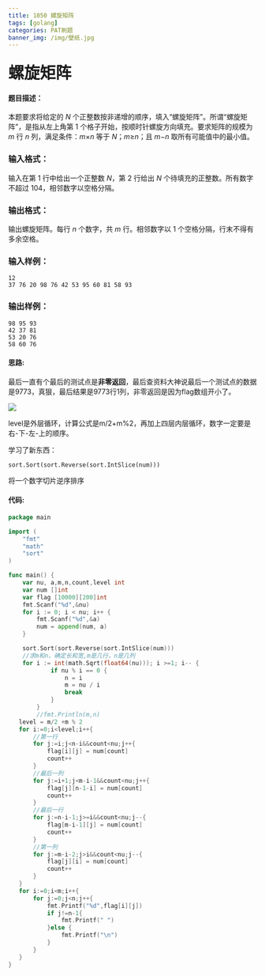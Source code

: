 ```yaml
---
title: 1050 螺旋矩阵
tags: [golang]
categories: PAT刷题
banner_img: /img/壁纸.jpg
---
```


### <font size=6px>螺旋矩阵</font>

#### 题目描述：

本题要求将给定的 *N* 个正整数按非递增的顺序，填入“螺旋矩阵”。所谓“螺旋矩阵”，是指从左上角第 1 个格子开始，按顺时针螺旋方向填充。要求矩阵的规模为 *m* 行 *n* 列，满足条件：*m*×*n* 等于 *N*；*m*≥*n*；且 *m*−*n* 取所有可能值中的最小值。

### 输入格式：

输入在第 1 行中给出一个正整数 *N*，第 2 行给出 *N* 个待填充的正整数。所有数字不超过 104，相邻数字以空格分隔。

### 输出格式：

输出螺旋矩阵。每行 *n* 个数字，共 *m* 行。相邻数字以 1 个空格分隔，行末不得有多余空格。

### 输入样例：

```in
12
37 76 20 98 76 42 53 95 60 81 58 93
```

### 输出样例：

```out
98 95 93
42 37 81
53 20 76
58 60 76
```

#### 思路:

最后一直有个最后的测试点是**非零返回**，最后查资料大神说最后一个测试点的数据是9773，真狠，最后结果是9773行1列，非零返回是因为flag数组开小了。

![](/img/PAT1050.png)

level是外层循环，计算公式是m/2+m%2，再加上四层内层循环，数字一定要是右-下-左-上的顺序。

学习了新东西：

```
sort.Sort(sort.Reverse(sort.IntSlice(num)))
```

将一个数字切片逆序排序

#### 代码:

```go
package main

import (
    "fmt"
    "math"
    "sort"
)

func main() {
    var nu, a,m,n,count,level int
    var num []int
    var flag [10000][200]int
    fmt.Scanf("%d",&nu)
    for i := 0; i < nu; i++ {
        fmt.Scanf("%d",&a)
        num = append(num, a)
    }

    sort.Sort(sort.Reverse(sort.IntSlice(num)))
    //求m和n，确定长和宽,m是几行，n是几列
    for i := int(math.Sqrt(float64(nu))); i >=1; i-- {
            if nu % i == 0 {
                n = i
                m = nu / i
                break
            }
        }
        //fmt.Println(m,n)
   level = m/2 +m % 2
   for i:=0;i<level;i++{
       //第一行
       for j:=i;j<n-i&&count<nu;j++{
           flag[i][j] = num[count]
           count++
       }
       //最后一列
       for j:=i+1;j<m-i-1&&count<nu;j++{
           flag[j][n-1-i] = num[count]
           count++
       }
       //最后一行
       for j:=n-i-1;j>=i&&count<nu;j--{
           flag[m-i-1][j] = num[count]
           count++
       }
       //第一列
       for j:=m-i-2;j>i&&count<nu;j--{
           flag[j][i] = num[count]
           count++
       }
   }
   for i:=0;i<m;i++{
       for j:=0;j<n;j++{
           fmt.Printf("%d",flag[i][j])
           if j!=n-1{
               fmt.Printf(" ")
           }else {
               fmt.Printf("\n")
           }
       }
   }
}
```

